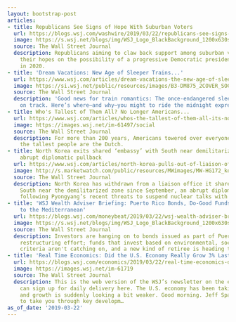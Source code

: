 ```yaml
---
layout: bootstrap-post
articles:
- title: Republicans See Signs of Hope With Suburban Voters
  url: https://blogs.wsj.com/washwire/2019/03/22/republicans-see-signs-of-hope-with-suburban-voters/
  image: https://s.wsj.net/blogs/img/WSJ_Logo_BlackBackground_1200x630social
  source: The Wall Street Journal
  description: Republicans aiming to claw back support among suburban voters are pinning
    their hopes on the possibility of a progressive Democratic presidential nominee
    in 2020.
- title: 'Dream Vacations: New Age of Sleeper Trains...'
  url: https://www.wsj.com/articles/dream-vacations-the-new-age-of-sleeper-trains-11553255489
  image: https://si.wsj.net/public/resources/images/B3-DM875_2COVER_SOC_20190322081029.jpg
  source: The Wall Street Journal
  description: 'Good news for train romantics: The once-endangered sleeper is back
    on track. Here’s where—and why—you might to ride the midnight express.'
- title: Who's Tallest of Them All? No Longer Americans...
  url: https://www.wsj.com/articles/whos-the-tallest-of-them-all-its-no-longer-the-americans-11553254201
  image: https://images.wsj.net/im-61497/social
  source: The Wall Street Journal
  description: For more than 200 years, Americans towered over everyone else. Now,
    the tallest people are the Dutch.
- title: North Korea exits shared ‘embassy’ with South near demilitarized zone in
    abrupt diplomatic pullback
  url: https://www.wsj.com/articles/north-korea-pulls-out-of-liaison-office-with-south/
  image: http://s.marketwatch.com/public/resources/MWimages/MW-HG172_korea__ZG_20190322072142.jpg
  source: The Wall Street Journal
  description: North Korea has withdrawn from a liaison office it shared with the
    South near the demilitarized zone since September, an abrupt diplomatic pullback
    following Pyongyang’s recent threats to suspend nuclear talks with the U.S.
- title: 'WSJ Wealth Adviser Briefing: Puerto Rico Bonds, Do-Good Funds, Retiring
    to the Mediterranean'
  url: https://blogs.wsj.com/moneybeat/2019/03/22/wsj-wealth-adviser-briefing-puerto-rico-bonds-do-good-funds-retiring-to-the-mediterranean/
  image: https://s.wsj.net/blogs/img/WSJ_Logo_BlackBackground_1200x630social
  source: The Wall Street Journal
  description: Investors are hanging on to bonds issued as part of Puerto Rico’s massive
    restructuring effort; funds that invest based on environmental, social and governance
    criteria aren't catching on, and a new kind of retiree is heading to the Mediterranean.
- title: 'Real Time Economics: Did the U.S. Economy Really Grow 3% Last Year?'
  url: https://blogs.wsj.com/economics/2019/03/22/real-time-economics-did-the-u-s-economy-really-grow-3-last-year/
  image: https://images.wsj.net/im-61719
  source: The Wall Street Journal
  description: This is the web version of the WSJ’s newsletter on the economy. You
    can sign up for daily delivery here. The U.S. economy has been taking some hits
    and growth is suddenly looking a bit weaker. Good morning. Jeff Sparshott here
    to take you through key developm…
as_of_date: '2019-03-22'
---
```


